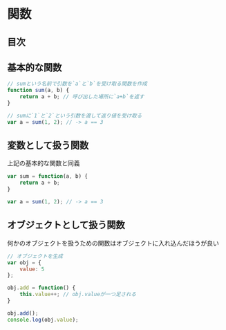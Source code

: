 # 関数

## 目次
<!-- toc -->

## 基本的な関数
```javascript
// sumという名前で引数を`a`と`b`を受け取る関数を作成
function sum(a, b) {
    return a + b; // 呼び出した場所に`a+b`を返す
}

// sumに`1`と`2`という引数を渡して返り値を受け取る
var a = sum(1, 2); // -> a == 3
```

## 変数として扱う関数
上記の基本的な関数と同義
```javascript
var sum = function(a, b) {
    return a + b;
}

var a = sum(1, 2); // -> a == 3
```

## オブジェクトとして扱う関数
何かのオブジェクトを扱うための関数はオブジェクトに入れ込んだほうが良い
```javascript
// オブジェクトを生成
var obj = {
    value: 5
};

obj.add = function() {
    this.value++; // obj.valueが一つ足される
}

obj.add();
console.log(obj.value);
```